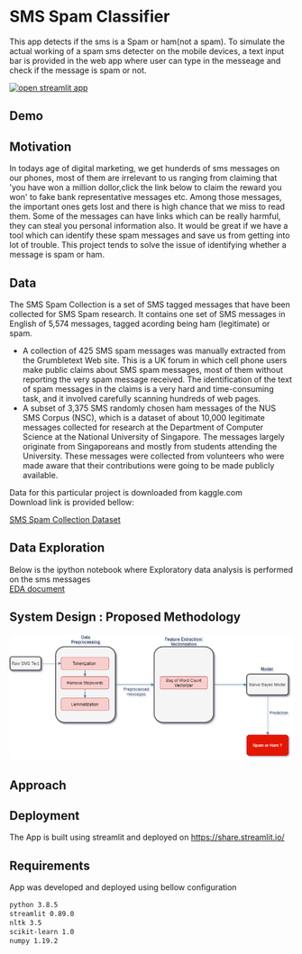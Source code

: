# SMS Spam Classifier 

This app detects if the sms is a Spam or ham(not a spam). To simulate the actual working of a spam sms detecter on the mobile devices, a text input bar is provided in the web app where user can type in the messeage and check if the message is spam or not.

[![open streamlit app](https://static.streamlit.io/badges/streamlit_badge_black_white.svg)](https://share.streamlit.io/999harish999/sms-spam-classifier-streamlit/main/spam_app.py)

## Demo


## Motivation
In todays age of digital marketing, we get hunderds of sms messages on our phones, most of them are irrelevant to us ranging from claiming that 'you have won a million dollor,click the link below to claim the reward you won' to fake bank representative messages etc. Among those messages, the important ones gets lost and there is high chance that we miss to read them. Some of the messages can have links which can be really harmful, they can steal you personal information also.
It would be great if we have a tool which can identify these spam messages and save us from getting into lot of trouble. This project tends to solve the issue of identifying whether a message is spam or ham.

## Data
The SMS Spam Collection is a set of SMS tagged messages that have been collected for SMS Spam research. It contains one set of SMS messages in English of 5,574 messages, tagged acording being ham (legitimate) or spam.  

- A collection of 425 SMS spam messages was manually extracted from the Grumbletext Web site. This is a UK forum in which cell phone users make public claims about SMS spam messages, most of them without reporting the very spam message received. The identification of the text of spam messages in the claims is a very hard and time-consuming task, and it involved carefully scanning hundreds of web pages.   
- A subset of 3,375 SMS randomly chosen ham messages of the NUS SMS Corpus (NSC), which is a dataset of about 10,000 legitimate messages collected for research at the Department of Computer Science at the National University of Singapore. The messages largely originate from Singaporeans and mostly from students attending the University. These messages were collected from volunteers who were made aware that their contributions were going to be made publicly available.   


Data for this particular project is downloaded from kaggle.com   
Download link is provided bellow:  

[SMS Spam Collection Dataset](https://www.kaggle.com/uciml/sms-spam-collection-dataset)


## Data Exploration

Below is the ipython notebook where Exploratory data analysis is performed on the sms messages  
[EDA document](https://github.com/999harish999/SMS-Spam-Classifier-Streamlit/blob/main/SMS%20spam%20classifier%20Exploratory%20Data%20Analysis.ipynb)  


## System Design : Proposed Methodology

![system design](sys_design1.drawio.png)

## Approach

## Deployment 

The App is built using streamlit and deployed on https://share.streamlit.io/

## Requirements 

App was developed and deployed using bellow configuration 

```http
python 3.8.5
streamlit 0.89.0
nltk 3.5
scikit-learn 1.0
numpy 1.19.2
```

